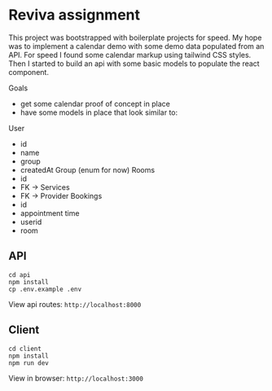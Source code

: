 # Reviva assignment

This project was bootstrapped with boilerplate projects for speed. My hope was to implement a calendar
demo with some demo data populated from an API. For speed I found some calendar markup using tailwind
CSS styles. Then I started to build an api with some basic models to populate the react component.

Goals
- get some calendar proof of concept in place
- have some models in place that look similar to:

User
  - id
  - name
  - group
  - createdAt
Group (enum for now)
Rooms
  - id
  - FK -> Services
  - FK -> Provider
Bookings
  - id
  - appointment time
  - userid
  - room


## API

```
cd api
npm install
cp .env.example .env
```

View api routes: `http://localhost:8000`

## Client

```
cd client
npm install
npm run dev
```

View in browser: `http://localhost:3000`
